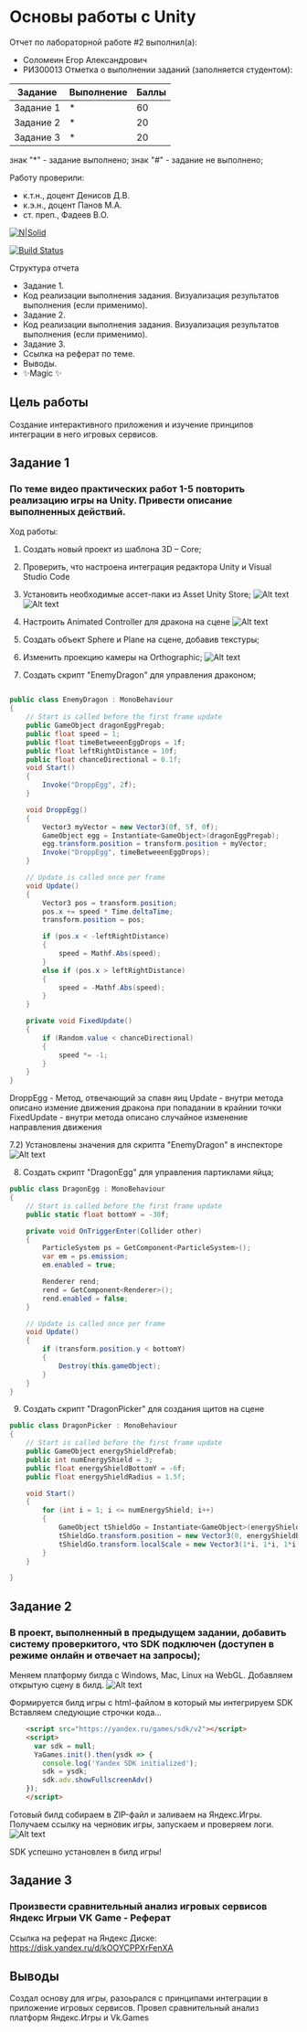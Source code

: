 # Основы работы с Unity
Отчет по лабораторной работе #2 выполнил(а):
- Соломеин Егор Александрович 
- РИ300013
Отметка о выполнении заданий (заполняется студентом):

| Задание | Выполнение | Баллы |
| ------ | ------ | ------ |
| Задание 1 | * | 60 |
| Задание 2 | * | 20 |
| Задание 3 | * | 20 |

знак "*" - задание выполнено; знак "#" - задание не выполнено;

Работу проверили:
- к.т.н., доцент Денисов Д.В.
- к.э.н., доцент Панов М.А.
- ст. преп., Фадеев В.О.

[![N|Solid](https://cldup.com/dTxpPi9lDf.thumb.png)](https://nodesource.com/products/nsolid)

[![Build Status](https://travis-ci.org/joemccann/dillinger.svg?branch=master)](https://travis-ci.org/joemccann/dillinger)

Структура отчета

- Задание 1.
- Код реализации выполнения задания. Визуализация результатов выполнения (если применимо).
- Задание 2.
- Код реализации выполнения задания. Визуализация результатов выполнения (если применимо).
- Задание 3.
- Ссылка на реферат по теме.
- Выводы.
- ✨Magic ✨

## Цель работы
Создание интерактивного приложения и изучение принципов интеграции в него игровых сервисов.

## Задание 1
### По теме видео практических работ 1-5 повторить реализацию игры на Unity. Привести описание выполненных действий.

Ход работы:

1) Создать новый проект из шаблона 3D – Core;
2) Проверить, что настроена интеграция редактора Unity и Visual Studio Code
3) Установить необходимые ассет-паки из Asset Unity Store;
![Alt text](img/2/hw1_1.png?raw=true "Title")
![Alt text](img/2/hw1_5.png?raw=true "Title")

4) Настроить Animated Controller для дракона на сцене
![Alt text](img/2/hw1_2.png?raw=true "Title")


5) Создать объект Sphere и Plane на сцене, добавив текстуры;
6) Изменить проекцию камеры на Orthographic;
![Alt text](img/2/hw1_3.png?raw=true "Title")

7) Создать скрипт "EnemyDragon" для управления драконом;
```csharp

public class EnemyDragon : MonoBehaviour
{
    // Start is called before the first frame update
    public GameObject dragonEggPregab;
    public float speed = 1;
    public float timeBetweeenEggDrops = 1f;
    public float leftRightDistance = 10f;
    public float chanceDirectional = 0.1f;
    void Start()
    {
        Invoke("DroppEgg", 2f);
    }

    void DroppEgg()
    {
        Vector3 myVector = new Vector3(0f, 5f, 0f);
        GameObject egg = Instantiate<GameObject>(dragonEggPregab);
        egg.transform.position = transform.position + myVector;
        Invoke("DroppEgg", timeBetweeenEggDrops);
    }

    // Update is called once per frame
    void Update()
    {
        Vector3 pos = transform.position;
        pos.x += speed * Time.deltaTime;
        transform.position = pos;

        if (pos.x < -leftRightDistance)
        {
            speed = Mathf.Abs(speed);
        }
        else if (pos.x > leftRightDistance)
        {
            speed = -Mathf.Abs(speed);
        }
    }

    private void FixedUpdate()
    {
        if (Random.value < chanceDirectional)
        {
            speed *= -1;
        }
    }
}
```
DroppEgg - Метод, отвечающий за спавн яиц
Update - внутри метода описано измение движения дракона при попадании в крайнии точки
FixedUpdate - внутри метода описано случайное изменение направления движения 

7.2) Установлены значения для скрипта "EnemyDragon" в инспекторе 
![Alt text](img/2/hw1_4.png?raw=true "Title")

8) Создать скрипт "DragonEgg" для управления партиклами яйца;
```csharp
public class DragonEgg : MonoBehaviour
{
    // Start is called before the first frame update
    public static float bottomY = -30f;

    private void OnTriggerEnter(Collider other)
    {
        ParticleSystem ps = GetComponent<ParticleSystem>();
        var em = ps.emission;
        em.enabled = true;

        Renderer rend;
        rend = GetComponent<Renderer>();
        rend.enabled = false;
    }

    // Update is called once per frame
    void Update()
    {
        if (transform.position.y < bottomY)
        {
            Destroy(this.gameObject);
        }
    }
}
```

9) Создать скрипт "DragonPicker" для создания щитов на сцене
```csharp
public class DragonPicker : MonoBehaviour
{
    // Start is called before the first frame update
    public GameObject energyShieldPrefab;
    public int numEnergyShield = 3;
    public float energyShieldBottomY = -6f;
    public float energyShieldRadius = 1.5f;

    void Start()
    {
        for (int i = 1; i <= numEnergyShield; i++)
        {
            GameObject tShieldGo = Instantiate<GameObject>(energyShieldPrefab);
            tShieldGo.transform.position = new Vector3(0, energyShieldBottomY, 0);
            tShieldGo.transform.localScale = new Vector3(1*i, 1*i, 1*i);
        }
    }

}
```

## Задание 2
### В проект, выполненный в предыдущем задании, добавить систему проверкитого, что SDK подключен (доступен в режиме онлайн и отвечает на запросы);

Меняем платформу билда с Windows, Mac, Linux на WebGL.
Добавляем открытую сцену в билд.
![Alt text](img/2/hw2_1.png?raw=true "Title")

Формируется билд игры с html-файлом в который мы интегрируем SDK 
Вставляем следующие строчки кода...
```html
    <script src="https://yandex.ru/games/sdk/v2"></script>
    <script>
      var sdk = null;
      YaGames.init().then(ysdk => {
        console.log('Yandex SDK initialized');
        sdk = ysdk;
        sdk.adv.showFullscreenAdv()
    });
    </script>

```

Готовый билд собираем в ZIP-файл и заливаем на Яндекс.Игры.
Получаем ссылку на черновик игры, запускаем и проверяем логи.
![Alt text](img/2/hw2_2.png?raw=true "Title")

SDK успешно установлен в билд игры!


## Задание 3
### Произвести сравнительный анализ игровых сервисов Яндекс Игрыи VK Game - Реферат

Ссылка на реферат на Яндекс Диске:
https://disk.yandex.ru/d/kOOYCPPXrFenXA


## Выводы

Создал основу для игры, разоьрался с принципами интеграции в приложение игровых сервисов.
Провел сравнительный анализ платформ Яндекс.Игры и Vk.Games
